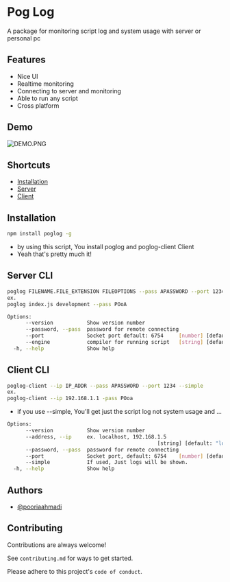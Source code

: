 # Pog Log

A package for monitoring script log and system usage with server or personal pc

## Features

- Nice UI
- Realtime monitoring
- Connecting to server and monitoring
- Able to run any script
- Cross platform

## Demo

![DEMO.PNG](https://cdn.discordapp.com/attachments/875098458791485473/876134351660806195/unknown.png)

## Shortcuts

- [Installation](#installation)
- [Server](#server)
- [Client](#client)

## Installation

```bash
npm install poglog -g
```

- by using this script, You install poglog and poglog-client Client
- Yeah that's pretty much it!

## Server CLI

```bash
poglog FILENAME.FILE_EXTENSION FILEOPTIONS --pass APASSWORD --port 1234
ex.
poglog index.js development --pass POoA
```

```bash
Options:
      --version           Show version number                          [boolean]
      --password, --pass  password for remote connecting                [string]
      --port              Socket port default: 6754     [number] [default: 6754]
      --engine            compiler for running script   [string] [default: node]
  -h, --help              Show help                                    [boolean]
```

## Client CLI

```bash
poglog-client --ip IP_ADDR --pass APASSWORD --port 1234 --simple
ex.
poglog-client --ip 192.168.1.1 -pass POoa
```

- if you use --simple, You'll get just the script log not system usage and ...

```bash
Options:
      --version           Show version number                          [boolean]
      --address, --ip     ex. localhost, 192.168.1.5
                                                 [string] [default: "localhost"]
      --password, --pass  password for remote connecting                [string]
      --port              Socket port, default: 6754    [number] [default: 6754]
      --simple            If used, Just logs will be shown.             [string]
  -h, --help              Show help                                    [boolean]
```

## Authors

- [@pooriaahmadi](https://www.github.com/pooriaahmadi)

## Contributing

Contributions are always welcome!

See `contributing.md` for ways to get started.

Please adhere to this project's `code of conduct`.

